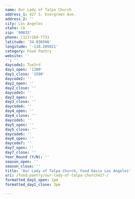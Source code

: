 ```yaml
---
name: Our Lady of Talpa Church
address_1: 427 S. Evergreen Ave.
address_2: ''
city: Los Angeles
state: CA
zip: '90033'
phone: (323)268-7731
latitude: '34.036566'
longitude: '-118.205021'
category: Food Pantry
website: ''
'': ''
daycode1: Tue3rd
day1_open: '1300'
day1_close: '1500'
daycode2: ''
day2_open: ''
day2_close: ''
daycode3: ''
day3_open: ''
day3_close: ''
daycode4: ''
day4_open: ''
day4_close: ''
daycode5: ''
day5_open: ''
day5_close: ''
daycode6: ''
day6_open: ''
daycode7: ''
day7_open: ''
day7_close: ''
Year_Round (Y/N): ''
season_open: ''
season_close: ''
title: 'Our Lady of Talpa Church, Food Oasis Los Angeles'
uri: /food-pantry/our-lady-of-talpa-church427-/
formatted_day1_open: 1pm
formatted_day1_close: 3pm

---
```

